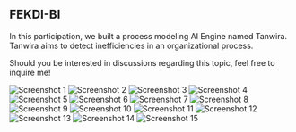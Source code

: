 ## FEKDI-BI

In this participation, we built a process modeling AI Engine named Tanwira. Tanwira aims to detect inefficiencies in an organizational process.

Should you be interested in discussions regarding this topic, feel free to inquire me! 

![Screenshot 1](pres/Screenshot%202024-10-12%20162835.png)
![Screenshot 2](pres/Screenshot%202024-10-12%20162845.png)
![Screenshot 3](pres/Screenshot%202024-10-12%20162856.png)
![Screenshot 4](pres/Screenshot%202024-10-12%20162918.png)
![Screenshot 5](pres/Screenshot%202024-10-12%20162934.png)
![Screenshot 6](pres/Screenshot%202024-10-12%20163001.png)
![Screenshot 7](pres/Screenshot%202024-10-12%20163029.png)
![Screenshot 8](pres/Screenshot%202024-10-12%20163045.png)
![Screenshot 9](pres/Screenshot%202024-10-12%20163053.png)
![Screenshot 10](pres/Screenshot%202024-10-12%20163128.png)
![Screenshot 11](pres/Screenshot%202024-10-12%20163145.png)
![Screenshot 12](pres/Screenshot%202024-10-12%20163158.png)
![Screenshot 13](pres/Screenshot%202024-10-12%20163215.png)
![Screenshot 14](pres/Screenshot%202024-10-12%20163231.png)
![Screenshot 15](pres/Screenshot%202024-10-12%20163238.png)
